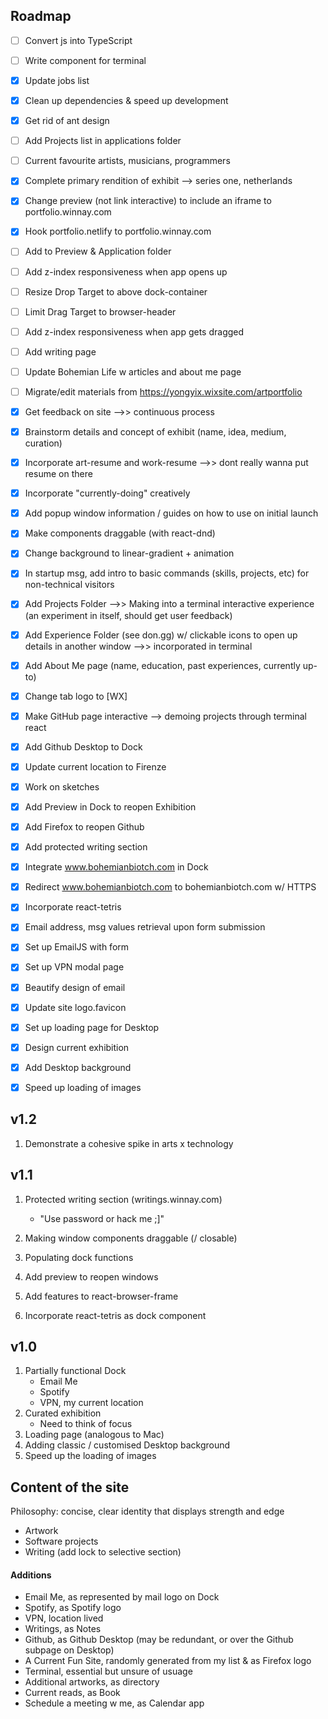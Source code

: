 ## Roadmap

- [ ] Convert js into TypeScript
- [ ] Write component for terminal
- [x] Update jobs list 
- [x] Clean up dependencies & speed up development
- [x] Get rid of ant design



- [ ] Add Projects list in applications folder
- [ ] Current favourite artists, musicians, programmers
- [x] Complete primary rendition of exhibit --> series one, netherlands
- [x] Change preview (not link interactive) to include an iframe to portfolio.winnay.com
- [x] Hook portfolio.netlify to portfolio.winnay.com
- [ ] Add to Preview & Application folder
- [ ] Add z-index responsiveness when app opens up
- [ ] Resize Drop Target to above dock-container
- [ ] Limit Drag Target to browser-header
- [ ] Add z-index responsiveness when app gets dragged
- [ ] Add writing page
- [ ] Update Bohemian Life w articles and about me page
- [ ] Migrate/edit materials from https://yongyix.wixsite.com/artportfolio
- [x] Get feedback on site -->> continuous process
- [x] Brainstorm details and concept of exhibit (name, idea, medium, curation)
- [x] Incorporate art-resume and work-resume -->> dont really wanna put resume on there
- [x] Incorporate "currently-doing" creatively
- [x] Add popup window information / guides on how to use on initial launch
- [x] Make components draggable (with react-dnd)
- [x] Change background to linear-gradient + animation
- [x] In startup msg, add intro to basic commands (skills, projects, etc) for non-technical visitors
- [x] Add Projects Folder -->> Making into a terminal interactive experience (an experiment in itself, should get user feedback)
- [x] Add Experience Folder (see don.gg) w/ clickable icons to open up details in another window -->> incorporated in terminal
- [x] Add About Me page (name, education, past experiences, currently up-to)
- [x] Change tab logo to [WX]
- [x] Make GitHub page interactive --> demoing projects through terminal react
- [x] Add Github Desktop to Dock
- [x] Update current location to Firenze
- [x] Work on sketches
- [x] Add Preview in Dock to reopen Exhibition
- [x] Add Firefox to reopen Github
- [x] Add protected writing section
- [x] Integrate www.bohemianbiotch.com in Dock
- [x] Redirect www.bohemianbiotch.com to bohemianbiotch.com w/ HTTPS
- [x] Incorporate react-tetris
- [x] Email address, msg values retrieval upon form submission
- [x] Set up EmailJS with form
- [x] Set up VPN modal page
- [x] Beautify design of email
- [x] Update site logo.favicon
- [x] Set up loading page for Desktop
- [x] Design current exhibition
- [x] Add Desktop background
- [x] Speed up loading of images

## v1.2

1. Demonstrate a cohesive spike in arts x technology

## v1.1

1. Protected writing section (writings.winnay.com)

   - "Use password or hack me ;]"

2. Making window components draggable (/ closable)
3. Populating dock functions
4. Add preview to reopen windows
5. Add features to react-browser-frame
6. Incorporate react-tetris as dock component

## v1.0

1. Partially functional Dock
   - Email Me
   - Spotify
   - VPN, my current location
2. Curated exhibition
   - Need to think of focus
3. Loading page (analogous to Mac)
4. Adding classic / customised Desktop background
5. Speed up the loading of images

## Content of the site

Philosophy: concise, clear identity that displays strength and edge

- Artwork
- Software projects
- Writing (add lock to selective section)

#### Additions

- Email Me, as represented by mail logo on Dock
- Spotify, as Spotify logo
- VPN, location lived
- Writings, as Notes
- Github, as Github Desktop (may be redundant, or over the Github subpage on Desktop)
- A Current Fun Site, randomly generated from my list & as Firefox logo
- Terminal, essential but unsure of usuage
- Additional artworks, as directory
- Current reads, as Book
- Schedule a meeting w me, as Calendar app
